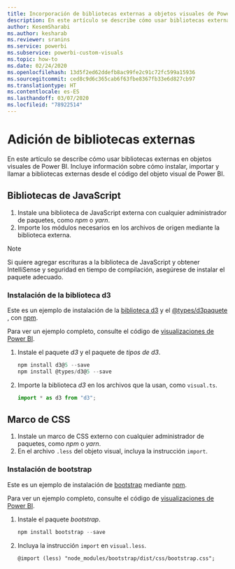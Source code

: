```yaml
---
title: Incorporación de bibliotecas externas a objetos visuales de Power BI
description: En este artículo se describe cómo usar bibliotecas externas en objetos visuales de Power BI.
author: KesemSharabi
ms.author: kesharab
ms.reviewer: sranins
ms.service: powerbi
ms.subservice: powerbi-custom-visuals
ms.topic: how-to
ms.date: 02/24/2020
ms.openlocfilehash: 13d5f2ed62ddefb8ac99fe2c91c72fc599a15936
ms.sourcegitcommit: ced8c9d6c365cab6f63fbe8367fb33e6d827cb97
ms.translationtype: HT
ms.contentlocale: es-ES
ms.lasthandoff: 03/07/2020
ms.locfileid: "78922514"
---
```

# <a name="adding-external-libraries"></a>Adición de bibliotecas externas

En este artículo se describe cómo usar bibliotecas externas en objetos visuales de Power BI. Incluye información sobre cómo instalar, importar y llamar a bibliotecas externas desde el código del objeto visual de Power BI.

## <a name="javascript-libraries"></a>Bibliotecas de JavaScript

1. Instale una biblioteca de JavaScript externa con cualquier administrador de paquetes, como *npm* o *yarn*.
2. Importe los módulos necesarios en los archivos de origen mediante la biblioteca externa.

>[!NOTE]
>Si quiere agregar escrituras a la biblioteca de JavaScript y obtener IntelliSense y seguridad en tiempo de compilación, asegúrese de instalar el paquete adecuado.

### <a name="installing-the-d3-library"></a>Instalación de la biblioteca d3

Este es un ejemplo de instalación de la [biblioteca d3](https://www.npmjs.com/package/d3) y el [@types/d3paquete ](https://www.npmjs.com/package/@types/d3), con [npm](https://www.npmjs.com/).

Para ver un ejemplo completo, consulte el código de [visualizaciones de Power BI](https://github.com/microsoft/powerbi-visuals-gantt/blob/master/src/gantt.ts#L29).

1. Instale el paquete *d3* y el paquete de *tipos de d3*.

    ```powershell
    npm install d3@5 --save
    npm install @types/d3@5 --save
    ```

2. Importe la biblioteca *d3* en los archivos que la usan, como `visual.ts`.

    ```typescript
    import * as d3 from "d3";
    ```

## <a name="css-framework"></a>Marco de CSS

1. Instale un marco de CSS externo con cualquier administrador de paquetes, como *npm* o *yarn*.
2. En el archivo `.less` del objeto visual, incluya la instrucción `import`.

### <a name="installing-bootstrap"></a>Instalación de bootstrap

Este es un ejemplo de instalación de [bootstrap](https://www.npmjs.com/package/bootstrap) mediante [npm](https://www.npmjs.com/).

Para ver un ejemplo completo, consulte el código de [visualizaciones de Power BI](https://github.com/Microsoft/powerbi-visuals-sankey/blob/c8200da56913cd8b253be949a35fad0f4472b6de/style/visual.less#L32).

1. Instale el paquete *bootstrap*.

    ```powershell
    npm install bootstrap --save
    ```

2. Incluya la instrucción `import` en `visual.less`.

    ```less
    @import (less) "node_modules/bootstrap/dist/css/bootstrap.css";
    ```
